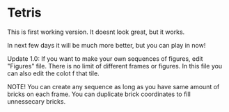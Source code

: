# Tetris

This is first working version.
It doesnt look great, but it works.

In next few days it will be much more better, but you can play in now!

Update 1.0:
If you want to make your own sequences of figures, edit "Figures" file.
There is no limit of different frames or figures.
In this file you can also edit the colot f that tile.

NOTE! You can create any sequence as long as you have same amount of bricks on each frame. You can duplicate brick coordinates to fill unnessecary bricks.
